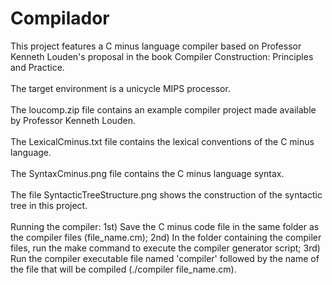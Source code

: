 # Compilador
This project features a C minus language compiler based on Professor Kenneth Louden's proposal in the book Compiler Construction: Principles and Practice.
\
\
The target environment is a unicycle MIPS processor.
\
\
The loucomp.zip file contains an example compiler project made available by Professor Kenneth Louden.
\
\
The LexicalCminus.txt file contains the lexical conventions of the C minus language.
\
\
The SyntaxCminus.png file contains the C minus language syntax.
\
\
The file SyntacticTreeStructure.png shows the construction of the syntactic tree in this project. 
\
\
Running the compiler:
1st) Save the C minus code file in the same folder as the compiler files (file_name.cm);
2nd) In the folder containing the compiler files, run the make command to execute the compiler generator script;
3rd) Run the compiler executable file named 'compiler' followed by the name of the file that will be compiled (./compiler file_name.cm). 
